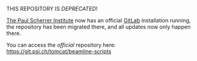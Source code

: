 THIS REPOSITORY IS *DEPRECATED*!

[The Paul Scherrer Institute](http://psi.ch) now has an official [GitLab](https://about.gitlab.com/) installation running, the repository has been migrated there, and all updates now only happen there.

You can access the *official* repository here: https://git.psi.ch/tomcat/beamline-scripts
